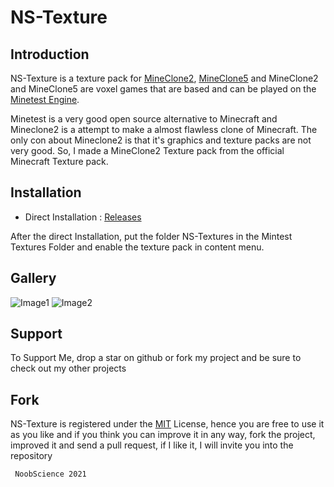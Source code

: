 # NS-Texture

## Introduction

NS-Texture is a texture pack for [MineClone2](https://content.minetest.net/packages/Wuzzy/mineclone2/), [MineClone5](https://content.minetest.net/packages/kay27/mineclone5/) and  MineClone2 and MineClone5 are voxel games that are based and can be played on the [Minetest Engine](https://www.minetest.net/).

Minetest is a very good open source alternative to Minecraft and Mineclone2 is a attempt to make a almost flawless clone of Minecraft. The only con about Mineclone2 is that it's graphics and texture packs are not very good. So, I made a MineClone2 Texture pack from the official Minecraft Texture pack.

## Installation

<!-- - Minetest ContentDb : [ContentDb]() -->
- Direct Installation : [Releases](https://github.com/newtoallofthis123/NS-Texture/releases)

After the direct Installation, put the folder NS-Textures in the Mintest Textures Folder and enable the texture pack in content menu.

## Gallery

![Image1](https://github.com/newtoallofthis123/NS-Texture/raw/main/minetest_42BsbAVsPS.png)
![Image2](https://github.com/newtoallofthis123/NS-Texture/raw/main/minetest_DIYR9fBHsB.png)

## Support

To Support Me, drop a star on github or fork my project and be sure to check out my other projects

## Fork

NS-Texture is registered under the [MIT]() License, hence you are free to use it as you like and if you think you can improve it in any way, fork the project, improved it and send a pull request, if I like it, I will invite you into the repository

     NoobScience 2021
